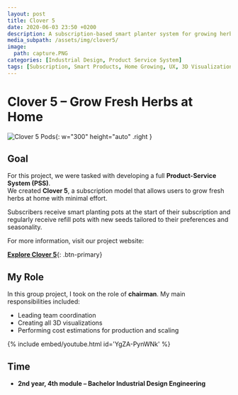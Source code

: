 ```yaml
---
layout: post
title: Clover 5
date: 2020-06-03 23:50 +0200
description: A subscription-based smart planter system for growing herbs at home.
media_subpath: /assets/img/clover5/ 
image:
  path: capture.PNG
categories: [Industrial Design, Product Service System]
tags: [Subscription, Smart Products, Home Growing, UX, 3D Visualization]
---
```


# Clover 5 – Grow Fresh Herbs at Home


![Clover 5 Pods](Capture.PNG){: w="300" height="auto" .right }

## Goal  
For this project, we were tasked with developing a full **Product-Service System (PSS)**.  
We created **Clover 5**, a subscription model that allows users to grow fresh herbs at home with minimal effort.

Subscribers receive smart planting pots at the start of their subscription and regularly receive refill pots with new seeds tailored to their preferences and seasonality.

For more information, visit our project website:  


[**Explore Clover 5**](https://fakromwijk.wixsite.com/clover5){: .btn-primary}



## My Role  
In this group project, I took on the role of **chairman**. My main responsibilities included:

- Leading team coordination
- Creating all 3D visualizations
- Performing cost estimations for production and scaling

{% include embed/youtube.html id='YgZA-PynWNk' %}


## Time  
- **2nd year, 4th module – Bachelor Industrial Design Engineering**
